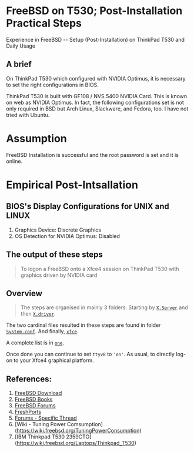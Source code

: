 # FreeBSD on T530; Post-Installation Practical Steps

Experience in FreeBSD -- Setup (Post-Installation) on ThinkPad T530 and Daily Usage

## A brief

On ThinkPad T530 which configured with NVIDIA Optimus, it is necessary to set the right configurations in BIOS.

ThinkPad T530 is built with GF108 / NVS 5400 NVIDIA Card. This is known on web as NVIDIA Optimus. In fact, the following configurations set is not only required in BSD but Arch Linux, Slackware, and Fedora, too. I have not tried with Ubuntu.

# Assumption
FreeBSD Installation is successful and the root password is set and it is online.

# Empirical Post-Intsallation


## BIOS's Display Configurations for UNIX and LINUX

1. Graphics Device: Discrete Graphics
2. OS Detection for NVIDIA Optimus: Disabled


## The output of these steps

> To logon a FreeBSD onto a Xfce4 session on ThinkPad T530 with graphics driven by NVIDIA card


## Overview

> The steps are organised in mainly 3 folders. Starting by [`X.Server`](./X.Server) and then [`X.driver`](./X.driver). 

The two cardinal files resulted in these steps are found in folder [`System.conf`](./System.conf). And finally, [`xfce`](/xfce).

A complete list is in [`one`](./one/readme.md).

Once done you can continue to set `ttyv8` to `'on'`. As usual, to directly log-on to your Xfce4 graphical platform.


## References:

1. [FreeBSD Download](https://download.freebsd.org/ftp/doc/en/books/handbook/book.pdf)
2. [FreeBSD Books](https://download.freebsd.org/ftp/doc/en/books/arch-handbook/book.pdf)
3. [FreeBSD Forums](https://forums.freebsd.org)
4. [FreshPorts](https://freshports.org/x11/nvidia-driver/)
5. [Forums - Specific Thread](https://forums.freebsd.org/threads/how-to-solving-xorg-with-nvidia-issues-no-screens-found-ee-and-other-nasty-problems-gremlins.64941/)
6. [Wiki - Tuning Power Comsumption] (https://wiki.freebsd.org/TuningPowerConsumption)
7. [IBM Thinkpad T530 2359CTO] (https://wiki.freebsd.org/Laptops/Thinkpad_T530)
